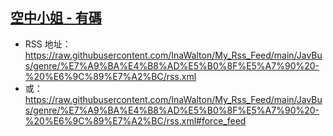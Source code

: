 ## [空中小姐 - 有碼](https://www.javbus.com/genre/2l)
 - RSS 地址：https://raw.githubusercontent.com/InaWalton/My_Rss_Feed/main/JavBus/genre/%E7%A9%BA%E4%B8%AD%E5%B0%8F%E5%A7%90%20-%20%E6%9C%89%E7%A2%BC/rss.xml
 - 或：https://raw.githubusercontent.com/InaWalton/My_Rss_Feed/main/JavBus/genre/%E7%A9%BA%E4%B8%AD%E5%B0%8F%E5%A7%90%20-%20%E6%9C%89%E7%A2%BC/rss.xml#force_feed